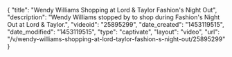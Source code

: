{
    "title": "Wendy Williams Shopping at Lord & Taylor Fashion's Night Out",
    "description": "Wendy Williams stopped by to shop during Fashion's Night Out at Lord & Taylor.",
    "videoid": "25895299",
    "date_created": "1453119515",
    "date_modified": "1453119515",
    "type": "captivate",
    "layout": "video",
    "url": "\/v\/wendy-williams-shopping-at-lord-taylor-fashion-s-night-out\/25895299"
}